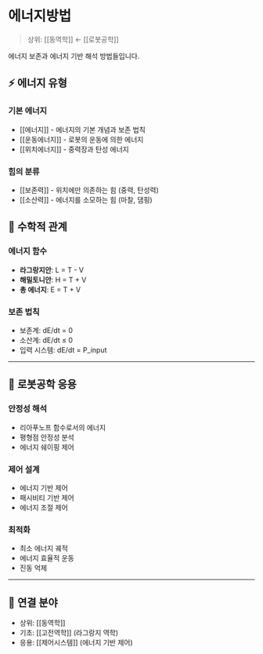 # 에너지방법

> 상위: [[동역학]] ← [[로봇공학]]

에너지 보존과 에너지 기반 해석 방법들입니다.

## ⚡ 에너지 유형

### 기본 에너지
- [[에너지]] - 에너지의 기본 개념과 보존 법칙
- [[운동에너지]] - 로봇의 운동에 의한 에너지
- [[위치에너지]] - 중력장과 탄성 에너지

### 힘의 분류
- [[보존력]] - 위치에만 의존하는 힘 (중력, 탄성력)
- [[소산력]] - 에너지를 소모하는 힘 (마찰, 댐핑)

## 🔗 수학적 관계

### 에너지 함수
- **라그랑지안**: L = T - V
- **해밀토니안**: H = T + V
- **총 에너지**: E = T + V

### 보존 법칙
- 보존계: dE/dt = 0
- 소산계: dE/dt ≤ 0
- 입력 시스템: dE/dt = P_input

---

## 🔗 로봇공학 응용

### 안정성 해석
- 리아푸노프 함수로서의 에너지
- 평형점 안정성 분석
- 에너지 쉐이핑 제어

### 제어 설계
- 에너지 기반 제어
- 패시비티 기반 제어
- 에너지 조절 제어

### 최적화
- 최소 에너지 궤적
- 에너지 효율적 운동
- 진동 억제

---

## 🔗 연결 분야
- 상위: [[동역학]]
- 기초: [[고전역학]] (라그랑지 역학)
- 응용: [[제어시스템]] (에너지 기반 제어)